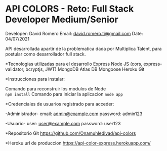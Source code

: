 # API COLORS - Reto: Full Stack Developer Medium/Senior

Developer: David Romero
Email: david.romero.ti@gmail.com
Date: 04/07/2021

API desarrollada apartir de la problematica dada por Multiplica Talent, para postular como desarrollador full stack.

*Tecnologias utilizadas para el desarrollo
Express Node JS (cors, express-validator, bcryptjs, JWT)
MongoDB Atlas DB
Mongoose
Heroku
Git


*Instrucciones para instalar:

Comando para reconstruir los modulos de Node  
```npm install```
Comando para iniciar la aplicacion
```node app```



*Credenciales de usuarios registrado para acceder:

-Administrador-
email: admin@example.com
password: admin123

-Usuario-
user: user@example.com
password: user123


*Repositorio Git
https://github.com/Onamuhledivad/api-colors

*Heroku url de produccion
https://api-color-express.herokuapp.com/
